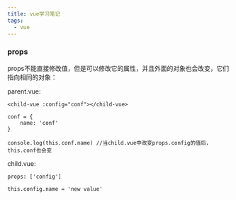 ```yaml
---
title: vue学习笔记
tags:
  - vue
---
```


### props

props不能直接修改值，但是可以修改它的属性，并且外面的对象也会改变，它们指向相同的对象：

parent.vue:
```
<child-vue :config="conf"></child-vue>

conf = {
	name: 'conf'
}

console.log(this.conf.name) //当child.vue中改变props.config的值后，this.conf也会变
```

child.vue:
```
props: ['config']

this.config.name = 'new value'

```

